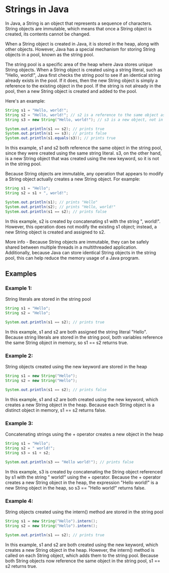 # Strings in Java

In Java, a String is an object that represents a sequence of characters. String objects are immutable, which means that once a String object is created, its contents cannot be changed.

When a String object is created in Java, it is stored in the heap, along with other objects. However, Java has a special mechanism for storing String objects in a pool, known as the string pool.

The string pool is a specific area of the heap where Java stores unique String objects. When a String object is created using a string literal, such as "Hello, world!", Java first checks the string pool to see if an identical string already exists in the pool. If it does, then the new String object is simply a reference to the existing object in the pool. If the string is not already in the pool, then a new String object is created and added to the pool.

Here's an example:

```java
String s1 = "Hello, world!";
String s2 = "Hello, world!"; // s2 is a reference to the same object as s1
String s3 = new String("Hello, world!"); // s3 is a new object, not in the string pool

System.out.println(s1 == s2); // prints true
System.out.println(s1 == s3); // prints false
System.out.println(s1.equals(s3)); // prints true
```
In this example, s1 and s2 both reference the same object in the string pool, since they were created using the same string literal. s3, on the other hand, is a new String object that was created using the new keyword, so it is not in the string pool.

Because String objects are immutable, any operation that appears to modify a String object actually creates a new String object. For example:

```java
String s1 = "Hello";
String s2 = s1 + ", world!";

System.out.println(s1); // prints "Hello"
System.out.println(s2); // prints "Hello, world!"
System.out.println(s1 == s2); // prints false
```
In this example, s2 is created by concatenating s1 with the string ", world!". However, this operation does not modify the existing s1 object; instead, a new String object is created and assigned to s2.

More info - Because String objects are immutable, they can be safely shared between multiple threads in a multithreaded application. Additionally, because Java can store identical String objects in the string pool, this can help reduce the memory usage of a Java program.

## Examples

### Example 1:

String literals are stored in the string pool

```java
String s1 = "Hello";
String s2 = "Hello";

System.out.println(s1 == s2); // prints true
```
In this example, s1 and s2 are both assigned the string literal "Hello". Because string literals are stored in the string pool, both variables reference the same String object in memory, so s1 == s2 returns true.

### Example 2:
String objects created using the new keyword are stored in the heap

```java
String s1 = new String("Hello");
String s2 = new String("Hello");

System.out.println(s1 == s2); // prints false
```
In this example, s1 and s2 are both created using the new keyword, which creates a new String object in the heap. Because each String object is a distinct object in memory, s1 == s2 returns false.

### Example 3:
Concatenating strings using the + operator creates a new object in the heap

```java
String s1 = "Hello";
String s2 = " world!";
String s3 = s1 + s2;

System.out.println(s3 == "Hello world!"); // prints false
```
In this example, s3 is created by concatenating the String object referenced by s1 with the string " world!" using the + operator. Because the + operator creates a new String object in the heap, the expression "Hello world!" is a new String object in the heap, so s3 == "Hello world!" returns false.

### Example 4:
String objects created using the intern() method are stored in the string pool

```java
String s1 = new String("Hello").intern();
String s2 = new String("Hello").intern();

System.out.println(s1 == s2); // prints true
```
In this example, s1 and s2 are both created using the new keyword, which creates a new String object in the heap. However, the intern() method is called on each String object, which adds them to the string pool. Because both String objects now reference the same object in the string pool, s1 == s2 returns true.
